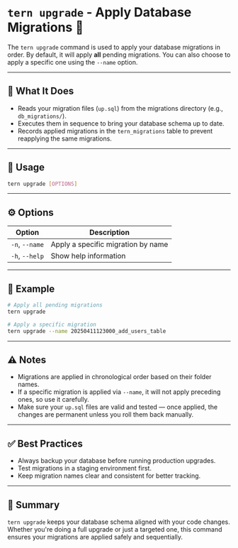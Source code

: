 # `tern upgrade` - Apply Database Migrations 🚀

The `tern upgrade` command is used to apply your database migrations in order. By default, it will apply **all** pending migrations. You can also choose to apply a specific one using the `--name` option.

---

## 🔧 What It Does

- Reads your migration files (`up.sql`) from the migrations directory (e.g., `db_migrations/`).
- Executes them in sequence to bring your database schema up to date.
- Records applied migrations in the `tern_migrations` table to prevent reapplying the same migrations.

---

## 🧪 Usage

```sh
tern upgrade [OPTIONS]
```

---

## ⚙️ Options

| Option         | Description                        |
| -------------- | ---------------------------------- |
| `-n`, `--name` | Apply a specific migration by name |
| `-h`, `--help` | Show help information              |

---

## 📁 Example

```sh
# Apply all pending migrations
tern upgrade

# Apply a specific migration
tern upgrade --name 20250411123000_add_users_table
```

---

## ⚠️ Notes

- Migrations are applied in chronological order based on their folder names.
- If a specific migration is applied via `--name`, it will not apply preceding ones, so use it carefully.
- Make sure your `up.sql` files are valid and tested — once applied, the changes are permanent unless you roll them back manually.

---

## ✅ Best Practices

- Always backup your database before running production upgrades.
- Test migrations in a staging environment first.
- Keep migration names clear and consistent for better tracking.

---

## 🧠 Summary

`tern upgrade` keeps your database schema aligned with your code changes. Whether you're doing a full upgrade or just a targeted one, this command ensures your migrations are applied safely and sequentially.
